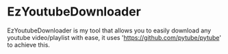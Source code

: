 # EzYoutubeDownloader
EzYoutubeDownloader is my tool that allows you to easily download any youtube video/playlist with ease, it uses 'https://github.com/pytube/pytube' to achieve this.
